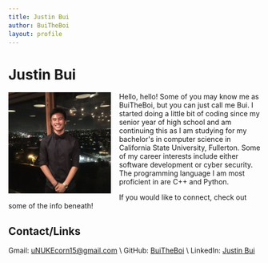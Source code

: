 ```yaml
---
title: Justin Bui
author: BuiTheBoi
layout: profile
---
```


# Justin Bui

<img style="float: left; height: 202px; padding-right: 16px; padding-bottom: 16px;" align="left" src="/assets/img/profiles/Bui.JPG"/>

Hello, hello! Some of you may know me as BuiTheBoi, but you can just call me Bui. I started doing a little bit of coding since my senior year
of high school and am continuing this as I am studying for my bachelor's in computer science in California State University, Fullerton.
Some of my career interests include either software development or cyber security. The programming language I am most proficient in 
are C++ and Python.

If you would like to connect, check out some of the info beneath!
<br clear="left">

## Contact/Links

Gmail: [uNUKEcorn15@gmail.com](mailto:uNUKEcorn15@gmail.com) \\
GitHub: [BuiTheBoi](https://github.com/BuiTheBoi) \\
LinkedIn: [Justin Bui](https://www.linkedin.com/in/justin-bui-4a8926194/)
